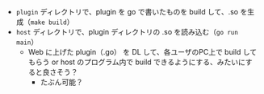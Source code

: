 - `plugin` ディレクトリで、plugin を go で書いたものを build して、.so を生成（`make build`）
- `host` ディレクトリで、plugin ディレクトリの .so を読み込む（`go run main`）
    - Web に上げた plugin（.go） を DL して、各ユーザのPC上で build してもらう or host のプログラム内で build できるようにする、みたいにすると良さそう？
        - たぶん可能？